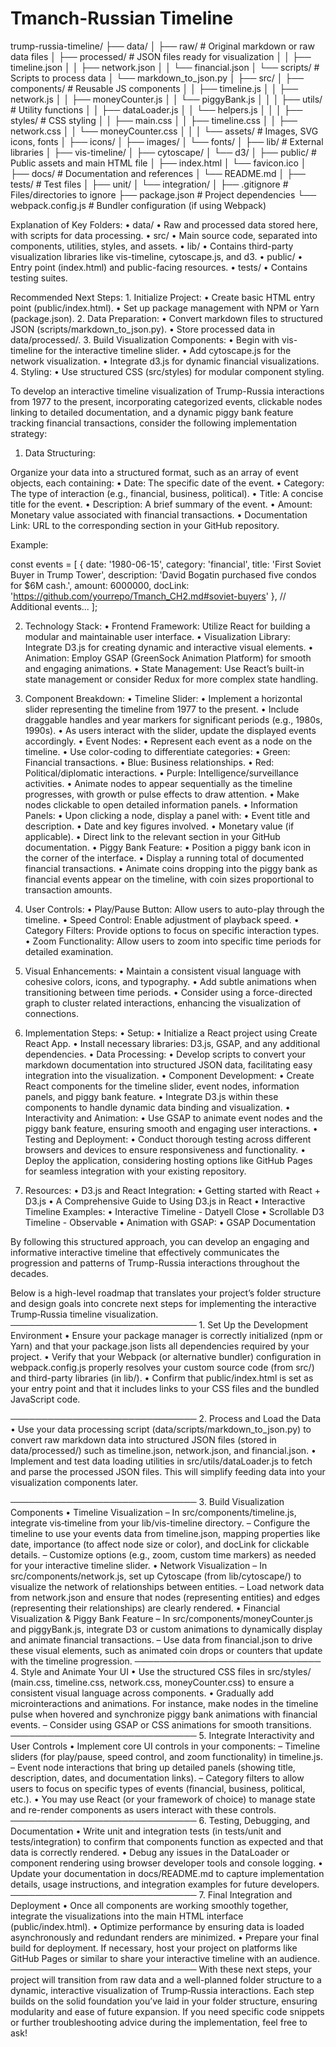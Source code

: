 # Tmanch-Russian Timeline

trump-russia-timeline/
├── data/
│   ├── raw/                      # Original markdown or raw data files
│   ├── processed/                # JSON files ready for visualization
│   │   ├── timeline.json
│   │   ├── network.json
│   │   └── financial.json
│   └── scripts/                  # Scripts to process data
│       └── markdown_to_json.py
│
├── src/
│   ├── components/               # Reusable JS components
│   │   ├── timeline.js
│   │   ├── network.js
│   │   ├── moneyCounter.js
│   │   └── piggyBank.js
│   │
│   ├── utils/                    # Utility functions
│   │   ├── dataLoader.js
│   │   └── helpers.js
│   │
│   ├── styles/                   # CSS styling
│   │   ├── main.css
│   │   ├── timeline.css
│   │   ├── network.css
│   │   └── moneyCounter.css
│   │
│   └── assets/                   # Images, SVG icons, fonts
│       ├── icons/
│       ├── images/
│       └── fonts/
│
├── lib/                          # External libraries
│   ├── vis-timeline/
│   ├── cytoscape/
│   └── d3/
│
├── public/                       # Public assets and main HTML file
│   ├── index.html
│   └── favicon.ico
│
├── docs/                         # Documentation and references
│   └── README.md
│
├── tests/                        # Test files
│   ├── unit/
│   └── integration/
│
├── .gitignore                    # Files/directories to ignore
├── package.json                  # Project dependencies
└── webpack.config.js             # Bundler configuration (if using Webpack)

Explanation of Key Folders:
	•	data/
	•	Raw and processed data stored here, with scripts for data processing.
	•	src/
	•	Main source code, separated into components, utilities, styles, and assets.
	•	lib/
	•	Contains third-party visualization libraries like vis-timeline, cytoscape.js, and d3.
	•	public/
	•	Entry point (index.html) and public-facing resources.
	•	tests/
	•	Contains testing suites.

Recommended Next Steps:
	1.	Initialize Project:
	•	Create basic HTML entry point (public/index.html).
	•	Set up package management with NPM or Yarn (package.json).
	2.	Data Preparation:
	•	Convert markdown files to structured JSON (scripts/markdown_to_json.py).
	•	Store processed data in data/processed/.
	3.	Build Visualization Components:
	•	Begin with vis-timeline for the interactive timeline slider.
	•	Add cytoscape.js for the network visualization.
	•	Integrate d3.js for dynamic financial visualizations.
	4.	Styling:
	•	Use structured CSS (src/styles) for modular component styling.

To develop an interactive timeline visualization of Trump-Russia interactions from 1977 to the present, incorporating categorized events, clickable nodes linking to detailed documentation, and a dynamic piggy bank feature tracking financial transactions, consider the following implementation strategy:

1. Data Structuring:

Organize your data into a structured format, such as an array of event objects, each containing:
	•	Date: The specific date of the event.
	•	Category: The type of interaction (e.g., financial, business, political).
	•	Title: A concise title for the event.
	•	Description: A brief summary of the event.
	•	Amount: Monetary value associated with financial transactions.
	•	Documentation Link: URL to the corresponding section in your GitHub repository.

Example:

const events = [
  {
    date: '1980-06-15',
    category: 'financial',
    title: 'First Soviet Buyer in Trump Tower',
    description: 'David Bogatin purchased five condos for $6M cash.',
    amount: 6000000,
    docLink: 'https://github.com/yourrepo/Tmanch_CH2.md#soviet-buyers'
  },
  // Additional events...
];

2. Technology Stack:
	•	Frontend Framework: Utilize React for building a modular and maintainable user interface.
	•	Visualization Library: Integrate D3.js for creating dynamic and interactive visual elements.
	•	Animation: Employ GSAP (GreenSock Animation Platform) for smooth and engaging animations.
	•	State Management: Use React’s built-in state management or consider Redux for more complex state handling.

3. Component Breakdown:
	•	Timeline Slider:
	•	Implement a horizontal slider representing the timeline from 1977 to the present.
	•	Include draggable handles and year markers for significant periods (e.g., 1980s, 1990s).
	•	As users interact with the slider, update the displayed events accordingly.
	•	Event Nodes:
	•	Represent each event as a node on the timeline.
	•	Use color-coding to differentiate categories:
	•	Green: Financial transactions.
	•	Blue: Business relationships.
	•	Red: Political/diplomatic interactions.
	•	Purple: Intelligence/surveillance activities.
	•	Animate nodes to appear sequentially as the timeline progresses, with growth or pulse effects to draw attention.
	•	Make nodes clickable to open detailed information panels.
	•	Information Panels:
	•	Upon clicking a node, display a panel with:
	•	Event title and description.
	•	Date and key figures involved.
	•	Monetary value (if applicable).
	•	Direct link to the relevant section in your GitHub documentation.
	•	Piggy Bank Feature:
	•	Position a piggy bank icon in the corner of the interface.
	•	Display a running total of documented financial transactions.
	•	Animate coins dropping into the piggy bank as financial events appear on the timeline, with coin sizes proportional to transaction amounts.

4. User Controls:
	•	Play/Pause Button: Allow users to auto-play through the timeline.
	•	Speed Control: Enable adjustment of playback speed.
	•	Category Filters: Provide options to focus on specific interaction types.
	•	Zoom Functionality: Allow users to zoom into specific time periods for detailed examination.

5. Visual Enhancements:
	•	Maintain a consistent visual language with cohesive colors, icons, and typography.
	•	Add subtle animations when transitioning between time periods.
	•	Consider using a force-directed graph to cluster related interactions, enhancing the visualization of connections.

6. Implementation Steps:
	•	Setup:
	•	Initialize a React project using Create React App.
	•	Install necessary libraries: D3.js, GSAP, and any additional dependencies.
	•	Data Processing:
	•	Develop scripts to convert your markdown documentation into structured JSON data, facilitating easy integration into the visualization.
	•	Component Development:
	•	Create React components for the timeline slider, event nodes, information panels, and piggy bank feature.
	•	Integrate D3.js within these components to handle dynamic data binding and visualization.
	•	Interactivity and Animation:
	•	Use GSAP to animate event nodes and the piggy bank feature, ensuring smooth and engaging user interactions.
	•	Testing and Deployment:
	•	Conduct thorough testing across different browsers and devices to ensure responsiveness and functionality.
	•	Deploy the application, considering hosting options like GitHub Pages for seamless integration with your existing repository.

7. Resources:
	•	D3.js and React Integration:
	•	Getting started with React + D3.js
	•	A Comprehensive Guide to Using D3.js in React
	•	Interactive Timeline Examples:
	•	Interactive Timeline - Datyell Close
	•	Scrollable D3 Timeline - Observable
	•	Animation with GSAP:
	•	GSAP Documentation

By following this structured approach, you can develop an engaging and informative interactive timeline that effectively communicates the progression and patterns of Trump-Russia interactions throughout the decades.


Below is a high-level roadmap that translates your project’s folder structure and design goals into concrete next steps for implementing the interactive Trump‑Russia timeline visualization.
────────────────────────────── 1. Set Up the Development Environment
• Ensure your package manager is correctly initialized (npm or Yarn) and that your package.json lists all dependencies required by your project.
• Verify that your Webpack (or alternative bundler) configuration in webpack.config.js properly resolves your custom source code (from src/) and third-party libraries (in lib/).
• Confirm that public/index.html is set as your entry point and that it includes links to your CSS files and the bundled JavaScript code.

────────────────────────────── 2. Process and Load the Data
• Use your data processing script (data/scripts/markdown_to_json.py) to convert raw markdown data into structured JSON files (stored in data/processed/) such as timeline.json, network.json, and financial.json.
• Implement and test data loading utilities in src/utils/dataLoader.js to fetch and parse the processed JSON files. This will simplify feeding data into your visualization components later.

────────────────────────────── 3. Build Visualization Components
• Timeline Visualization
– In src/components/timeline.js, integrate vis‑timeline from your lib/vis-timeline directory.
– Configure the timeline to use your events data from timeline.json, mapping properties like date, importance (to affect node size or color), and docLink for clickable details.
– Customize options (e.g., zoom, custom time markers) as needed for your interactive timeline slider.
• Network Visualization
– In src/components/network.js, set up Cytoscape (from lib/cytoscape/) to visualize the network of relationships between entities.
– Load network data from network.json and ensure that nodes (representing entities) and edges (representing their relationships) are clearly rendered.
• Financial Visualization & Piggy Bank Feature
– In src/components/moneyCounter.js and piggyBank.js, integrate D3 or custom animations to dynamically display and animate financial transactions.
– Use data from financial.json to drive these visual elements, such as animated coin drops or counters that update with the timeline progression. 
────────────────────────────── 4. Style and Animate Your UI
• Use the structured CSS files in src/styles/ (main.css, timeline.css, network.css, moneyCounter.css) to ensure a consistent visual language across components.
• Gradually add microinteractions and animations. For instance, make nodes in the timeline pulse when hovered and synchronize piggy bank animations with financial events.
– Consider using GSAP or CSS animations for smooth transitions. 
────────────────────────────── 5. Integrate Interactivity and User Controls
• Implement core UI controls in your components: – Timeline sliders (for play/pause, speed control, and zoom functionality) in timeline.js.
– Event node interactions that bring up detailed panels (showing title, description, dates, and documentation links).
– Category filters to allow users to focus on specific types of events (financial, business, political, etc.).
• You may use React (or your framework of choice) to manage state and re-render components as users interact with these controls. 
────────────────────────────── 6. Testing, Debugging, and Documentation
• Write unit and integration tests (in tests/unit and tests/integration) to confirm that components function as expected and that data is correctly rendered.
• Debug any issues in the DataLoader or component rendering using browser developer tools and console logging.
• Update your documentation in docs/README.md to capture implementation details, usage instructions, and integration examples for future developers. 
────────────────────────────── 7. Final Integration and Deployment
• Once all components are working smoothly together, integrate the visualizations into the main HTML interface (public/index.html).
• Optimize performance by ensuring data is loaded asynchronously and redundant renders are minimized.
• Prepare your final build for deployment. If necessary, host your project on platforms like GitHub Pages or similar to share your interactive timeline with an audience.
────────────────────────────── With these next steps, your project will transition from raw data and a well-planned folder structure to a dynamic, interactive visualization of Trump‑Russia interactions. Each step builds on the solid foundation you’ve laid in your folder structure, ensuring modularity and ease of future expansion. If you need specific code snippets or further troubleshooting advice during the implementation, feel free to ask! 

